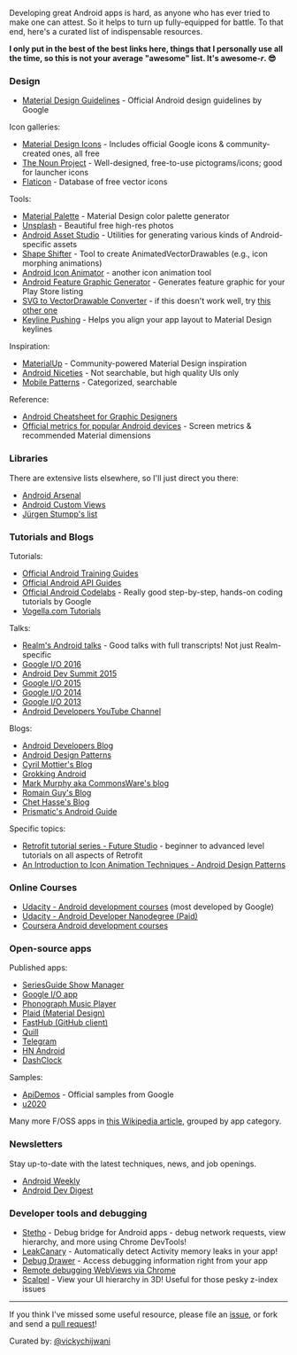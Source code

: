 Developing great Android apps is hard, as anyone who has ever tried to make one can attest. So it helps to turn up fully-equipped for battle. To that end, here's a curated list of indispensable resources.

**I only put in the best of the best links here, things that I personally use all the time, so this is not your average "awesome" list. It's awesome-*r*. 😎**


### Design

- [Material Design Guidelines][55] - Official Android design guidelines by Google

Icon galleries:

- [Material Design Icons][51] - Includes official Google icons & community-created ones, all free
- [The Noun Project][58] - Well-designed, free-to-use pictograms/icons; good for launcher icons
- [Flaticon][48] - Database of free vector icons

Tools:

- [Material Palette][50] - Material Design color palette generator
- [Unsplash][57] - Beautiful free high-res photos
- [Android Asset Studio][40] - Utilities for generating various kinds of Android-specific assets
- [Shape Shifter][59] - Tool to create AnimatedVectorDrawables (e.g., icon morphing animations)
- [Android Icon Animator][42] - another icon animation tool
- [Android Feature Graphic Generator][52] - Generates feature graphic for your Play Store listing
- [SVG to VectorDrawable Converter][46] - if this doesn't work well, try [this other one][53]
- [Keyline Pushing][54] - Helps you align your app layout to Material Design keylines

Inspiration:

- [MaterialUp][49] - Community-powered Material Design inspiration
- [Android Niceties][45] - Not searchable, but high quality UIs only
- [Mobile Patterns][41] - Categorized, searchable

Reference:

- [Android Cheatsheet for Graphic Designers][47]
- [Official metrics for popular Android devices][56] - Screen metrics & recommended Material dimensions


### Libraries

There are extensive lists elsewhere, so I'll just direct you there:

- [Android Arsenal][60]
- [Android Custom Views][61]
- [Jürgen Stumpp's list][62]


### Tutorials and Blogs

Tutorials:

- [Official Android Training Guides][26]
- [Official Android API Guides][27]
- [Official Android Codelabs][36] - Really good step-by-step, hands-on coding tutorials by Google
- [Vogella.com Tutorials][32]

Talks:

- [Realm's Android talks][38] - Good talks with full transcripts! Not just Realm-specific
- [Google I/O 2016][35]
- [Android Dev Summit 2015][37]
- [Google I/O 2015][34]
- [Google I/O 2014][30]
- [Google I/O 2013][31]
- [Android Developers YouTube Channel][29]

Blogs:

- [Android Developers Blog][20]
- [Android Design Patterns][21]
- [Cyril Mottier's Blog][33]
- [Grokking Android][22]
- [Mark Murphy aka CommonsWare's blog][29]
- [Romain Guy's Blog][24]
- [Chet Hasse's Blog][25]
- [Prismatic's Android Guide][28]

Specific topics:

- [Retrofit tutorial series - Future Studio][120] - beginner to advanced level tutorials on all aspects of Retrofit
- [An Introduction to Icon Animation Techniques - Android Design Patterns][39]


### Online Courses

- [Udacity - Android development courses][70] (most developed by Google)
- [Udacity - Android Developer Nanodegree (Paid)][71]
- [Coursera Android development courses][72]


### Open-source apps

Published apps:

- [SeriesGuide Show Manager][1]
- [Google I/O app][2]
- [Phonograph Music Player][9]
- [Plaid (Material Design)][10]
- [FastHub (GitHub client)][12]
- [Quill][11]
- [Telegram][8]
- [HN Android][5]
- [DashClock][6]

Samples:

- [ApiDemos][4] - Official samples from Google
- [u2020][3]

Many more F/OSS apps in [this Wikipedia article][7], grouped by app category.


### Newsletters

Stay up-to-date with the latest techniques, news, and job openings.

- [Android Weekly][90]
- [Android Dev Digest][91]


### Developer tools and debugging

- [Stetho][83] - Debug bridge for Android apps - debug network requests, view hierarchy, and more using Chrome DevTools!
- [LeakCanary][84] - Automatically detect Activity memory leaks in your app!
- [Debug Drawer][85] - Access debugging information right from your app
- [Remote debugging WebViews via Chrome][81]
- [Scalpel][82] - View your UI hierarchy in 3D! Useful for those pesky z-index issues


-----

If you think I've missed some useful resource, please file an [issue](https://github.com/vickychijwani/android-dev/issues), or fork and send a [pull request](https://github.com/vickychijwani/android-dev/pulls)!

Curated by: [@vickychijwani](https://github.com/vickychijwani)


[1]: https://github.com/UweTrottmann/SeriesGuide
[2]: http://code.google.com/p/iosched/
[3]: https://github.com/JakeWharton/u2020
[4]: http://developer.android.com/samples/index.html
[5]: https://github.com/manmal/hn-android/
[6]: https://code.google.com/p/dashclock/
[7]: http://en.wikipedia.org/wiki/List_of_free_and_open-source_Android_applications
[8]: https://github.com/DrKLO/Telegram
[9]: https://github.com/kabouzeid/Phonograph
[10]: https://github.com/nickbutcher/plaid
[11]: https://github.com/vickychijwani/quill/
[12]: https://github.com/k0shk0sh/FastHub/

[20]: http://android-developers.blogspot.com/
[21]: http://www.androiddesignpatterns.com/
[22]: http://www.grokkingandroid.com/
[23]: http://cyrilmottier.com/
[24]: http://www.curious-creature.com/
[25]: http://graphics-geek.blogspot.com/
[26]: http://developer.android.com/training/index.html
[27]: http://developer.android.com/guide/index.html
[28]: https://github.com/nstevens/androidguide/wiki
[29]: https://www.youtube.com/user/androiddevelopers
[30]: https://www.youtube.com/playlist?list=PLCHiSeaFvm6RE9ypBzJtHnb87qh6sjUlk
[31]: https://www.youtube.com/playlist?list=PLWz5rJ2EKKc9WGUwq2gQ-coU3fSyexgOx
[32]: http://www.vogella.com/tutorials/android.html
[33]: https://commonsware.com/blog/
[34]: https://www.youtube.com/playlist?list=PLOU2XLYxmsIJkggzcouEOEcnjDIyJNyAN
[35]: https://www.youtube.com/playlist?list=PLWz5rJ2EKKc8jQTUYvIfqA9lMvSGQWtte
[36]: https://codelabs.developers.google.com/?cat=Android
[37]: https://www.youtube.com/playlist?list=PLWz5rJ2EKKc_Tt7q77qwyKRgytF1RzRx8
[38]: https://realm.io/news/tags/android/
[39]: http://www.androiddesignpatterns.com/2016/11/introduction-to-icon-animation-techniques.html
[120]: https://futurestud.io/tutorials/retrofit-getting-started-and-android-client

[40]: https://romannurik.github.io/AndroidAssetStudio/
[41]: http://www.mobile-patterns.com
[42]: https://romannurik.github.io/AndroidIconAnimator/
[43]: https://developer.android.com/design/material/index.html
[44]: http://android.inspired-ui.com/
[45]: http://androidniceties.tumblr.com/
[46]: http://a-student.github.io/SvgToVectorDrawableConverter.Web/
[47]: http://petrnohejl.github.io/Android-Cheatsheet-For-Graphic-Designers/
[48]: http://www.flaticon.com/
[49]: https://material.uplabs.com/
[50]: http://materialpalette.com/
[51]: http://materialdesignicons.com/
[52]: http://www.norio.be/android-feature-graphic-generator/
[53]: http://inloop.github.io/svg2android/
[54]: https://play.google.com/store/apps/details?id=com.faizmalkani.keylines&hl=en
[55]: https://material.io/spec/
[56]: https://material.io/devices/
[57]: https://unsplash.com/collections
[58]: https://thenounproject.com
[59]: https://shapeshifter.design/

[60]: http://android-arsenal.com/
[61]: http://androidcustomviews.com/
[62]: https://github.com/JStumpp/awesome-android

[70]: https://www.udacity.com/courses/android
[71]: https://www.udacity.com/course/android-developer-nanodegree-by-google--nd801
[72]: https://www.coursera.org/courses?_facet_changed_=true&domains=computer-science&query=android

[80]: https://developer.android.com/studio/index.html
[81]: https://developer.chrome.com/devtools/docs/remote-debugging#debugging-webviews
[82]: https://github.com/JakeWharton/scalpel
[83]: http://facebook.github.io/stetho/
[84]: https://github.com/square/leakcanary
[85]: https://github.com/palaima/DebugDrawer

[90]: http://androidweekly.net/
[91]: https://www.androiddevdigest.com/
